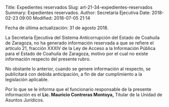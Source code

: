 Title: Expedientes reservados
Slug: art-21-34-expedientes-reservados
Summary: Expedientes reservados.
Author: Secretaría Ejecutiva
Date: 2018-02-23 09:00
Modified: 2018-07-05 21:14


Fecha de última actualización: 31 de agosto 2018.

La Secretaría Ejecutiva del Sistema Anticorrupción del Estado de
Coahuila de Zaragoza, no ha generado información reservada a que se
refiere el artículo 21, fracción XXXIV de la Ley de Acceso a la
Información Pública para el Estado de Coahuila de Zaragoza, motivo por
el cual no existe información respecto del presente rubro.

No obstante lo anterior, cuando se genere información al respecto, se
publicitará con debida anticipación, a fin de dar cumplimiento a la
legislación aplicable.

Por lo que se le informa que el funcionario responsable de la presente
información es el **Lic. Mauricio Contreras Montoya,** Titular de la
Unidad de Asuntos Jurídicos.
